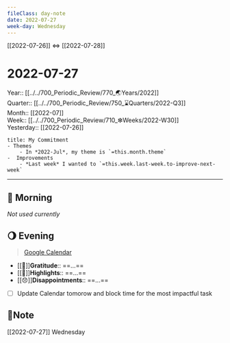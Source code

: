 ```yaml
---
fileClass: day-note  
date: 2022-07-27
week-day: Wednesday
---
```


[[2022-07-26]]  <=> [[2022-07-28]]  

# 2022-07-27

Year:: [[../../700_Periodic_Review/770_🌏Years/2022]]  
Quarter:: [[../../700_Periodic_Review/750_⌛Quarters/2022-Q3]]  
Month:: [[2022-07]]  
Week:: [[../../700_Periodic_Review/710_❇Weeks/2022-W30]]  
Yesterday:: [[2022-07-26]]  

```ad-info
title: My Commitment
- Themes
	- In *2022-Jul*, my theme is `=this.month.theme`  
-  Improvements  
	- *Last week* I wanted to `=this.week.last-week.to-improve-next-week`  
```

---
## 🌅 Morning
*Not used currently* 

## 🌖 Evening
> [Google Calendar](https://calendar.google.com/calendar/u/0/r)
- [[💖]]**Gratitude**::  ==...==  
- [[🔆]]**Highlights**::  ==...==  
- [[😞]]**Disappointments**::  ==...==  
- [ ] Update Calendar tomorow and block time for the most impactful task

## 📝Note
[[2022-07-27]]  Wednesday
  